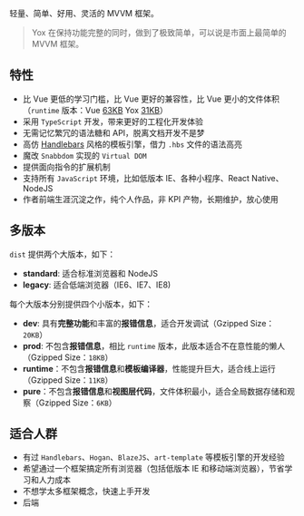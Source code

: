 轻量、简单、好用、灵活的 MVVM 框架。

> Yox 在保持功能完整的同时，做到了极致简单，可以说是市面上最简单的 MVVM 框架。

## 特性

* 比 Vue 更低的学习门槛，比 Vue 更好的兼容性，比 Vue 更小的文件体积（`runtime` 版本：Vue [63KB](https://github.com/vuejs/vue/blob/dev/dist/vue.runtime.min.js) Yox [31KB](https://github.com/yoxjs/yox/blob/master/dist/standard/runtime/yox.min.js)）
* 采用 `TypeScript` 开发，带来更好的工程化开发体验
* 无需记忆繁冗的语法糖和 API，脱离文档开发不是梦
* 高仿 [Handlebars](http://handlebarsjs.com/) 风格的模板引擎，借力 `.hbs` 文件的语法高亮
* 魔改 `Snabbdom` 实现的 `Virtual DOM`
* 提供面向指令的扩展机制
* 支持所有 `JavaScript` 环境，比如低版本 IE、各种小程序、React Native、NodeJS
* 作者前端生涯沉淀之作，纯个人作品，非 KPI 产物，长期维护，放心使用

## 多版本

`dist` 提供两个大版本，如下：

* **standard**: 适合标准浏览器和 NodeJS
* **legacy**: 适合低端浏览器（IE6、IE7、IE8)

每个大版本分别提供四个小版本，如下：

* **dev**: 具有**完整功能**和丰富的**报错信息**，适合开发调试（Gzipped Size：`20KB`）
* **prod**: 不包含**报错信息**，相比 `runtime` 版本，此版本适合不在意性能的懒人（Gzipped Size：`18KB`）
* **runtime**：不包含**报错信息**和**模板编译器**，性能提升巨大，适合线上运行（Gzipped Size：`11KB`）
* **pure**：不包含**报错信息**和**视图层代码**，文件体积最小，适合全局数据存储和观察（Gzipped Size：`6KB`）

## 适合人群

* 有过 `Handlebars`、`Hogan`、`BlazeJS`、`art-template` 等模板引擎的开发经验
* 希望通过一个框架搞定所有浏览器（包括低版本 IE 和移动端浏览器），节省学习和人力成本
* 不想学太多框架概念，快速上手开发
* 后端
